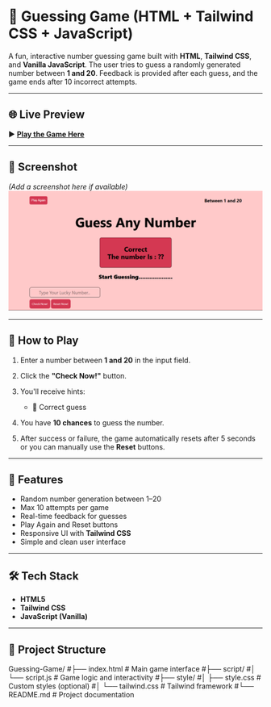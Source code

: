 # 🎯 Guessing Game (HTML + Tailwind CSS + JavaScript)

A fun, interactive number guessing game built with **HTML**, **Tailwind CSS**, and **Vanilla JavaScript**. The user tries to guess a randomly generated number between **1 and 20**. Feedback is provided after each guess, and the game ends after 10 incorrect attempts.

---

## 🌐 Live Preview

▶️ **[Play the Game Here](https://farhanahmedanik59.github.io/Guessing-Game/)**

---

## 📸 Screenshot

*(Add a screenshot here if available)*  
![Game Preview](preview/preview.png)

---

## 🚀 How to Play

1. Enter a number between **1 and 20** in the input field.
2. Click the **"Check Now!"** button.
3. You'll receive hints:
   - 🎉 Correct guess
 
4. You have **10 chances** to guess the number.
5. After success or failure, the game automatically resets after 5 seconds or you can manually use the **Reset** buttons.

---

## 🧩 Features

- Random number generation between 1–20
- Max 10 attempts per game
- Real-time feedback for guesses
- Play Again and Reset buttons
- Responsive UI with **Tailwind CSS**
- Simple and clean user interface

---

## 🛠️ Tech Stack

- **HTML5**
- **Tailwind CSS**
- **JavaScript (Vanilla)**

---

## 📁 Project Structure
Guessing-Game/
#├── index.html # Main game interface
#├── script/
#│ └── script.js # Game logic and interactivity
#├── style/
#│ ├── style.css # Custom styles (optional)
#│ └── tailwind.css # Tailwind framework
#└── README.md # Project documentation
